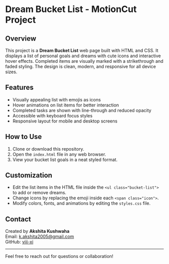 # Dream Bucket List - MotionCut Project

## Overview
This project is a **Dream Bucket List** web page built with HTML and CSS. It displays a list of personal goals and dreams with cute icons and interactive hover effects. Completed items are visually marked with a strikethrough and faded styling. The design is clean, modern, and responsive for all device sizes.

## Features
- Visually appealing list with emojis as icons
- Hover animations on list items for better interaction
- Completed tasks are shown with line-through and reduced opacity
- Accessible with keyboard focus styles
- Responsive layout for mobile and desktop screens

## How to Use
1. Clone or download this repository.
2. Open the `index.html` file in any web browser.
3. View your bucket list goals in a neat styled format.

## Customization
- Edit the list items in the HTML file inside the `<ul class="bucket-list">` to add or remove dreams.
- Change icons by replacing the emoji inside each `<span class="icon">`.
- Modify colors, fonts, and animations by editing the `styles.css` file.


## Contact
Created by **Akshita Kushwaha**  
Email: k.akshita2005@gmail.com  
GitHub: [viii-xi](https://github.com/viii-xi)

---

Feel free to reach out for questions or collaboration!
